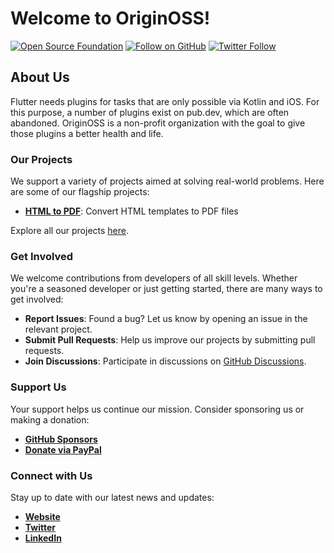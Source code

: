 # Welcome to OriginOSS!

[![Open Source Foundation](https://img.shields.io/badge/Open%20Source-Foundation-blue.svg)](https://website.org)
[![Follow on GitHub](https://img.shields.io/github/followers/your-foundation.svg?style=social&label=Follow&maxAge=2592000)](https://github.com/originoss?tab=followers)
[![Twitter Follow](https://img.shields.io/twitter/follow/originoss?style=social)](https://twitter.com/originoss)

## About Us

Flutter needs plugins for tasks that are only possible via Kotlin and iOS. For this purpose, a number of plugins exist on pub.dev, which are often abandoned. OriginOSS is a non-profit organization with the goal to give those plugins a better health and life.

### Our Projects

We support a variety of projects aimed at solving real-world problems. Here are some of our flagship projects:

- **[HTML to PDF](https://github.com/originoss/flutter_html_to_pdf_plus)**: Convert HTML templates to PDF files

Explore all our projects [here](https://github.com/orgs/originoss/repositories).

### Get Involved

We welcome contributions from developers of all skill levels. Whether you're a seasoned developer or just getting started, there are many ways to get involved:

- **Report Issues**: Found a bug? Let us know by opening an issue in the relevant project.
- **Submit Pull Requests**: Help us improve our projects by submitting pull requests.
- **Join Discussions**: Participate in discussions on [GitHub Discussions](https://github.com/orgs/originoss/discussions).

### Support Us

Your support helps us continue our mission. Consider sponsoring us or making a donation:

- **[GitHub Sponsors](https://github.com/sponsors/originoss)**
- **[Donate via PayPal](https://www.paypal.me/stevenosse)**

### Connect with Us

Stay up to date with our latest news and updates:

- **[Website](https://originoss.org)**
- **[Twitter](https://twitter.com/originoss)**
- **[LinkedIn](https://www.linkedin.com/company/originoss)**
